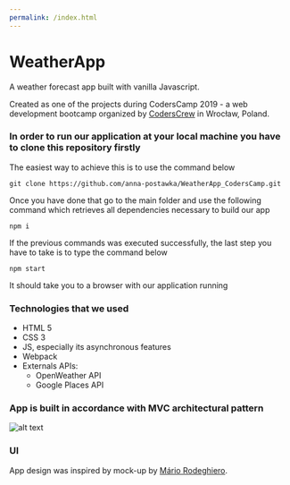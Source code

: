 ```yaml
---
permalink: /index.html
---
```


# WeatherApp
A weather forecast app built with vanilla Javascript.

Created as one of the projects during CodersCamp 2019 - a web development bootcamp organized by [CodersCrew](https://coderscrew.pl/) in Wrocław, Poland.

### In order to run our application at your local machine you have to clone this repository firstly
The easiest way to achieve this is to use the command below      

``` git clone https://github.com/anna-postawka/WeatherApp_CodersCamp.git ```

Once you have done that go to the main folder and use the following command which retrieves all dependencies necessary to build our app

``` npm i ```

If the previous commands was executed successfully, the last step you have to take is to type the command below

``` npm start ```

It should take you to a browser with our application running


### Technologies that we used

* HTML 5
* CSS 3
* JS, especially its asynchronous features
* Webpack
* Externals APIs:
  * OpenWeather API
  * Google Places API

### App is built in accordance with MVC architectural pattern

![alt text](weatherApp-UML.jpg "MVC -  UML class diagram")

### UI

App design was inspired by mock-up by [Mário Rodeghiero](https://github.com/mariorodeghiero/weather-fetch-api/blob/master/src/img/weather.gif).
